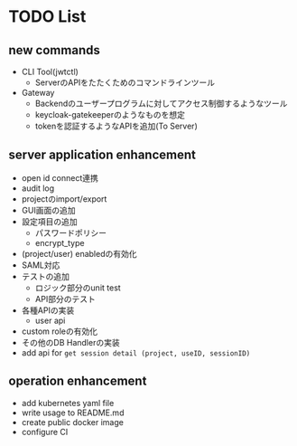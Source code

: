 # TODO List

## new commands

- CLI Tool(jwtctl)
  - ServerのAPIをたたくためのコマンドラインツール
- Gateway
  - Backendのユーザープログラムに対してアクセス制御するようなツール
  - keycloak-gatekeeperのようなものを想定
  - tokenを認証するようなAPIを追加(To Server)

## server application enhancement

- open id connect連携
- audit log
- projectのimport/export
- GUI画面の追加
- 設定項目の追加
  - パスワードポリシー
  - encrypt_type
- (project/user) enabledの有効化
- SAML対応
- テストの追加
  - ロジック部分のunit test
  - API部分のテスト
- 各種APIの実装
  - user api
- custom roleの有効化
- その他のDB Handlerの実装
- add api for `get session detail (project, useID, sessionID)`

## operation enhancement

- add kubernetes yaml file
- write usage to README.md
- create public docker image
- configure CI
